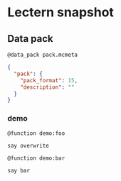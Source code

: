 # Lectern snapshot

## Data pack

`@data_pack pack.mcmeta`

```json
{
  "pack": {
    "pack_format": 15,
    "description": ""
  }
}
```

### demo

`@function demo:foo`

```mcfunction
say overwrite
```

`@function demo:bar`

```mcfunction
say bar
```
